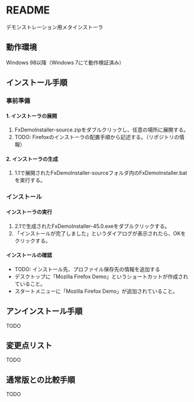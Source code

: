 # README

デモンストレーション用メタインストーラ

## 動作環境

Windows 98以降（Windows 7にて動作検証済み）

## インストール手順

### 事前準備

#### 1. インストーラの展開

1. FxDemoInstaller-source.zipをダブルクリックし、任意の場所に展開する。
2. TODO: Firefoxのインストーラの配置手順から記述する。（リポジトリの情報）

#### 2. インストーラの生成

1. 1.1で展開されたFxDemoInstaller-sourceフォルダ内のFxDemoInstaller.batを実行する。

### インストール

#### インストーラの実行

1. 2.1で生成されたFxDemoInstaller-45.0.exeをダブルクリックする。
2. 「インストールが完了しました」というダイアログが表示されたら、OKをクリックする。

#### インストールの確認

* TODO: インストール先、プロファイル保存先の情報を追加する
* デスクトップに「Mozilla Firefox Demo」というショートカットが作成されていること。
* スタートメニューに「Mozilla Firefox Demo」が追加されていること。

## アンインストール手順

TODO

## 変更点リスト

TODO

## 通常版との比較手順

TODO
